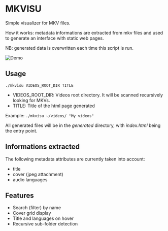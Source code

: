 MKVISU
======

Simple visualizer for MKV files.

How it works: metadata informations are extracted from mkv files and used to
generate an interface with static web pages.

NB: generated data is overwritten each time this script is run.

![Demo](demo/demo.gif)

Usage
-----
`./mkvisu VIDEOS_ROOT_DIR TITLE`
- VIDEOS_ROOT_DIR: Videos root directory. It will be scanned recursively looking for
  MKVs.
- TITLE: Title of the html page generated

Example:
`./mkvisu ~/videos/ "My videos"`

All generated files will be in the *generated* directory, with *index.html*
being the entry point.

Informations extracted
----------------------
The following metadata attributes are currently taken into account:
- title
- cover (jpeg attachment)
- audio languages

Features
--------
- Search (filter) by name
- Cover grid display
- Title and languages on hover
- Recursive sub-folder detection
